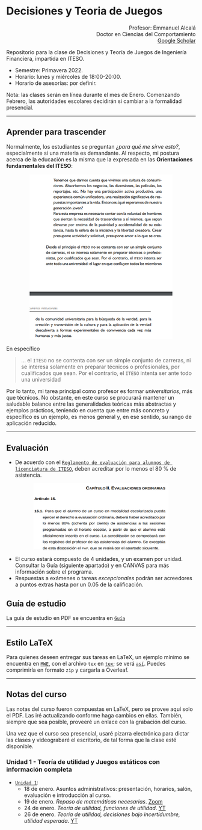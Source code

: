 # Decisiones y Teoria de Juegos

<p align="right">
Profesor: Emmanuel Alcalá
<br>
Doctor en Ciencias del Comportamiento
<br>
<a href="https://scholar.google.com.mx/citations?hl=en&user=3URusCgAAAAJ&view_op=list_works&sortby=pubdate">Google Scholar</a>
</p>


Repositorio para la clase de Decisiones y Teoría de Juegos de Ingeniería Financiera, impartida en ITESO.

- Semestre: Primavera 2022.
- Horario: lunes y miércoles de 18:00-20:00.
- Horario de asesorías: por definir.

Nota: las clases serán en línea durante el mes de Enero. Comenzando Febrero, las autoridades escolares decidirán si cambiar a la formalidad presencial.

---

## Aprender para trascender

Normalmente, los estudiantes se preguntan *¿para qué me sirve esto?*, especialmente si una materia es demandante. Al respecto, mi postura acerca de la educación es la misma que la expresada en las **Orientaciones fundamentales del ITESO**:

<p align="center">
  <img width="380" src="iteso_mision.png" />
</p>

En específico

> ... el `ITESO` no se contenta con ser un simple conjunto de carreras, ni se interesa solamente en preparar técnicos o profesionales, por cualificados que sean. Por el contrario, el `ITESO` intenta ser ante todo una universidad

Por lo tanto, mi tarea principal como profesor es formar *universitarios*, más que técnicos. No obstante, en este curso se procurará mantener un saludable balance entre las generalidades teóricas más abstractas y ejemplos prácticos, teniendo en cuenta que entre más concreto y específico es un ejemplo, es menos general y, en ese sentido, su rango de aplicación reducido.

---

## Evaluación

- De acuerdo con el [`Reglamento de evaluación para alumnos de licenciatura de ITESO`](https://www.iteso.mx/documents/2624322/0/Reglamento+de+evaluaciones+acad%C3%A9micas+para+los+estudiantes+de+licenciatura.pdf/faf8a50e-4411-4f8c-adfd-6097ef8f3881), deben acreditar por lo menos el 80 % de asistencia.

<p align="center">
  <img width="360" src="evaluacion80.png" />
</p>

- El curso estará compuesto de 4 unidades, y un examen por unidad. Consultar la Guía (siguiente apartado) y en CANVAS para más información sobre el programa.
- Respuestas a exámenes o tareas *excepcionales* podrán ser acreedores a puntos extras hasta por un 0.05 de la calificación.


## Guía de estudio

La guía de estudio en PDF se encuentra en [`Guía`](Guía/GuiaAprendizajeTJ.pdf)

---

## Estilo LaTeX

Para quienes deseen entregar sus tareas en LaTeX, un ejemplo mínimo se encuentra en [`MWE`](MWE), con el archivo `tex` en [`tex`](MWE/MWE.tex); se verá [`así`](MWE/MWE.pdf). Puedes comprimirla en formato `zip` y cargarla a Overleaf.

---

## Notas del curso

Las notas del curso fueron compuestas en LaTeX, pero se provee aquí solo el PDF. Las iré actualizando conforme haga cambios en ellas. También, siempre que sea posible, proveeré un enlace con la grabación del curso.

Una vez que el curso sea presencial, usaré pizarra electrónica para dictar las clases y videograbaré el escritorio, de tal forma que la clase esté disponible.

### **Unidad 1** - Teoría de utilidad y Juegos estáticos con información completa

- [`Unidad 1`](Unidad_1/main.pdf):
  - 18 de enero. Asuntos administrativos: presentación, horarios, salón, evaluación e introducción al curso.
  - 19 de enero. *Repaso de matemáticas necesarias*. [Zoom](https://iteso.zoom.us/rec/share/4fPTcTIiIkfroaTJXNjMrda86l6UOKnj_d8DkMs1PC6nMGulxVuQjxsng7fBh1Wq.bQ4OqX-wbSTFD2r6?startTime=1642636844000)
  - 24 de enero. *Teoría de utilidad, funciones de utilidad*. [YT](https://youtu.be/iDQsm-UXDjk)
  - 26 de enero. *Teoría de utilidad, decisiones bajo incertidumbre, utilidad esperada*. [YT](https://youtu.be/zlnxZpKQtZA)
